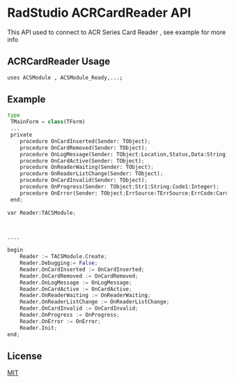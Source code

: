 # RadStudio ACRCardReader API

This API used to connect to ACR Series Card  Reader , see example for more info

## ACRCardReader Usage


```bash
uses ACSModule , ACSModule_Ready,...;
```

## Example

```python
type
 TMainForm = class(TForm)
 ... 
 private
    procedure OnCardInserted(Sender: TObject);
    procedure OnCardRemoved(Sender: TObject);
    procedure OnLogMessage(Sender: TObject;Location,Status,Data:String);
    procedure OnCardActive(Sender: TObject);
    procedure OnReaderWaiting(Sender: TObject);
    procedure OnReaderListChange(Sender: TObject);
	procedure OnCardInvalid(Sender: TObject);
    procedure OnProgress(Sender: TObject;Str1:String;Code1:Integer);	
    procedure OnError(Sender: TObject;ErrSource:TErrSource;ErrCode:Cardinal);
 end;
 
var Reader:TACSModule; 



....

begin
	Reader := TACSModule.Create;
	Reader.Debugging:= False;
	Reader.OnCardInserted := OnCardInserted;
	Reader.OnCardRemoved := OnCardRemoved;
	Reader.OnLogMessage := OnLogMessage;
	Reader.OnCardActive := OnCardActive;
	Reader.OnReaderWaiting := OnReaderWaiting;
	Reader.OnReaderListChange := OnReaderListChange;	
	Reader.OnCardInvalid := OnCardInvalid;
	Reader.OnProgress := OnProgress;	
	Reader.OnError := OnError;
	Reader.Init;
end;

```





## License
[MIT](https://choosealicense.com/licenses/mit/)